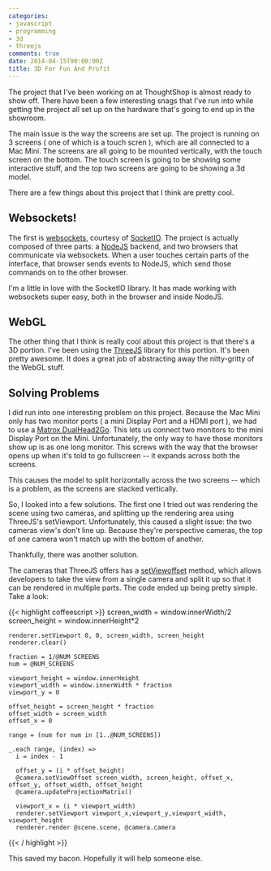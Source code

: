 ```yaml
---
categories:
- javascript
- programming
- 3d
- threejs
comments: true
date: 2014-04-15T00:00:00Z
title: 3D For Fun And Profit
---
```


The project that I've been working on at ThoughtShop is almost ready to show off. There have been a few interesting snags that I've run into while getting the project all set up on the hardware that's going to end up in the showroom.

The main issue is the way the screens are set up. The project is running on 3 screens ( one of which is a touch scren ), which are all connected to a Mac Mini. The screens are all going to be mounted vertically, with the touch screen on the bottom. The touch screen is going to be showing some interactive stuff, and the top two screens are going to be showing a 3d model.

There are a few things about this project that I think are pretty cool.

<!--more-->

## Websockets!

The first is [websockets][1], courtesy of [SocketIO][2]. The project is actually composed of three parts: a [NodeJS][3] backend, and two browsers that communicate via websockets. When a user touches certain parts of the interface, that browser sends events to NodeJS, which send those commands on to the other browser.

I'm a little in love with the SocketIO library. It has made working with websockets super easy, both in the browser and inside NodeJS.

## WebGL

The other thing that I think is really cool about this project is that there's a 3D portion. I've been using the [ThreeJS][4] library for this portion. It's been pretty awesome. It does a great job of abstracting away the nitty-gritty of the WebGL stuff.

## Solving Problems

I did run into one interesting problem on this project. Because the Mac Mini only has two monitor ports ( a mini Display Port and a HDMI port ), we had to use a [Matrox DualHead2Go][5]. This lets us connect two monitors to the mini Display Port on the Mini. Unfortunately, the only way to have those monitors show up is as one long monitor. This screws with the way that the browser opens up when it's told to go fullscreen -- it expands across both the screens.

This causes the model to split horizontally across the two screens -- which is a problem, as the screens are stacked vertically.

So, I looked into a few solutions. The first one I tried out was rendering the scene using two cameras, and splitting up the rendering area using ThreeJS's setViewport. Unfortunately, this caused a slight issue: the two cameras view's don't line up. Because they're perspective cameras, the top of one camera won't match up with the bottom of another.

Thankfully, there was another solution.

The cameras that ThreeJS offers has a [setViewoffset][6] method, which allows developers to take the view from a single camera and split it up so that it can be rendered in multiple parts. The code ended up being pretty simple. Take a look:

{{< highlight coffeescript >}}
    screen_width = window.innerWidth/2
    screen_height = window.innerHeight*2

    renderer.setViewport 0, 0, screen_width, screen_height
    renderer.clear()

    fraction = 1/@NUM_SCREENS
    num = @NUM_SCREENS

    viewport_height = window.innerHeight
    viewport_width = window.innerWidth * fraction
    viewport_y = 0

    offset_height = screen_height * fraction
    offset_width = screen_width
    offset_x = 0

    range = (num for num in [1..@NUM_SCREENS])

    _.each range, (index) =>
      i = index - 1

      offset_y = (i * offset_height)
      @camera.setViewOffset screen_width, screen_height, offset_x, offset_y, offset_width, offset_height
      @camera.updateProjectionMatrix()

      viewport_x = (i * viewport_width)
      renderer.setViewport viewport_x,viewport_y,viewport_width, viewport_height
      renderer.render @scene.scene, @camera.camera
{{< / highlight >}}

This saved my bacon. Hopefully it will help someone else.

[1]:http://en.wikipedia.org/wiki/WebSocket
[2]:http://socket.io/
[3]:http://nodejs.org/
[4]:http://threejs.org/
[5]:http://www.matrox.com/graphics/en/products/legacy/gxm/dh2go/displayport/
[6]:http://threejs.org/docs/#Reference/Cameras/PerspectiveCamera
